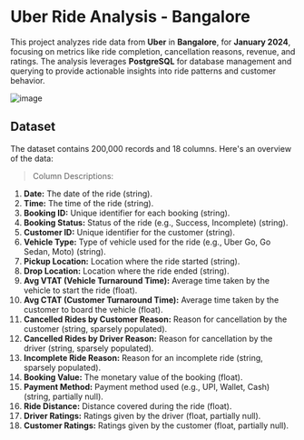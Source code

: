 # Uber Ride Analysis - Bangalore

This project analyzes ride data from **Uber** in **Bangalore**, for **January 2024**, focusing on metrics like ride completion, cancellation reasons, revenue, and ratings. The analysis leverages **PostgreSQL** for database management and querying to provide actionable insights into ride patterns and customer behavior.

![image](https://github.com/user-attachments/assets/bb0c99ec-9a45-4d8f-b0e0-ef9a9dd1dee6)

## Dataset

The dataset contains 200,000 records and 18 columns. Here's an overview of the data:

> Column Descriptions:

1. **Date:** The date of the ride (string).
2. **Time:** The time of the ride (string).
3. **Booking ID:** Unique identifier for each booking (string).
4. **Booking Status:** Status of the ride (e.g., Success, Incomplete) (string).
5. **Customer ID:** Unique identifier for the customer (string).
6. **Vehicle Type:** Type of vehicle used for the ride (e.g., Uber Go, Go Sedan, Moto) (string).
7. **Pickup Location:** Location where the ride started (string).
8. **Drop Location:** Location where the ride ended (string).
9. **Avg VTAT (Vehicle Turnaround Time):** Average time taken by the vehicle to start the ride (float).
10. **Avg CTAT (Customer Turnaround Time):** Average time taken by the customer to board the vehicle (float).
11. **Cancelled Rides by Customer Reason:** Reason for cancellation by the customer (string, sparsely populated).
12. **Cancelled Rides by Driver Reason:** Reason for cancellation by the driver (string, sparsely populated).
13. **Incomplete Ride Reason:** Reason for an incomplete ride (string, sparsely populated).
14. **Booking Value:** The monetary value of the booking (float).
15. **Payment Method:** Payment method used (e.g., UPI, Wallet, Cash) (string, partially null).
16. **Ride Distance:** Distance covered during the ride (float).
17. **Driver Ratings:** Ratings given by the driver (float, partially null).
18. **Customer Ratings:** Ratings given by the customer (float, partially null).

